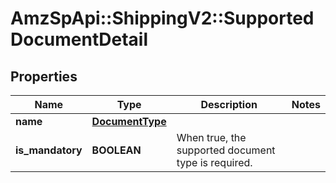 # AmzSpApi::ShippingV2::SupportedDocumentDetail

## Properties
Name | Type | Description | Notes
------------ | ------------- | ------------- | -------------
**name** | [**DocumentType**](DocumentType.md) |  | 
**is_mandatory** | **BOOLEAN** | When true, the supported document type is required. | 

